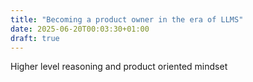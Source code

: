 ```yaml
---
title: "Becoming a product owner in the era of LLMS"
date: 2025-06-20T00:03:30+01:00
draft: true
---
```


Higher level reasoning and product oriented mindset